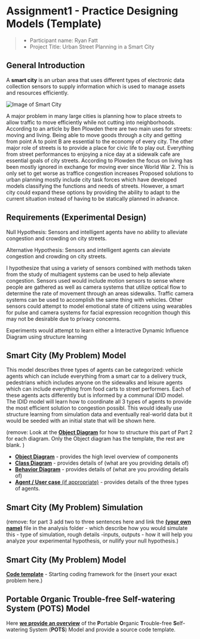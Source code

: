 # Assignment1 - Practice Designing Models (Template)

> * Participant name: Ryan Fatt
> * Project Title: Urban Street Planning in a Smart City
## General Introduction

A **smart city** is an urban area that uses different types of electronic data collection sensors to supply information which is used to manage assets and resources efficiently.

![Image of Smart City](images/smartcity.png)

A major problem in many large cities is planning how to place streets to allow traffic to move efficiently while not cutting into neighborhoods.
According to an article by Ben Plowden there are two main uses for streets: moving and living. Being able to move goods through a city and getting from point A to point B are essential to the economy of every city.
The other major role of streets is to provide a place for civic life to play out. Everything from street performances to enjoying a nice day at a sidewalk cafe are essential goals of city streets.
According to Plowden the focus on living has been mostly ignored in exchange for moving ever since World War 2. This is only set to get worse as traffice congestion increases
Proposed solutions to urban planning mostly include city task forces which have developed models classifying the functions and needs of streets. However, a smart city could expand these options by providing the ability to adapt to the 
current situation instead of having to be statically planned in advance.

## Requirements (Experimental Design)
Null Hypothesis: Sensors and intelligent agents have no ability to alleviate congestion and crowding on city streets.

Alternative Hypothesis: Sensors and intelligent agents can aleviate congestion and crowding on city streets.

I hypothesize that using a variety of sensors combined with methods taken from the study of multiagent systems can be used to help alleviate congestion. 
Sensors used would include motion sensors to sense where people are gathered as well as camera systems that utilize optical flow to determine the rate of movement through an areas sidewalks. 
Traffic camera systems can be used to accomplish the same thing with vehicles. Other sensors could attempt to model emotional state of citizens using wearables for pulse and camera systems for facial expression recognition though
this may not be desirable due to privacy concerns.

Experiments would attempt to learn either a Interactive Dynamic Influence Diagram using structure learning
## Smart City (My Problem) Model

This model describes three types of agents can be categorized: vehicle agents which can include everything from a smart car to a delivery truck, pedestrians which includes anyone on the sidewalks and leisure agents which can include 
everything from food carts to street performers. Each of these agents acts differently but is informed by a communal IDID model. The IDID model will learn how to coordinate all 3 types of agents to provide the most efficient
solution to congestion possibl. This would ideally use structure learning from simulation data and eventually real-world data but it would be seeded with an initial state that will be shown here. 

(remove: Look at the [**Object Diagram**](model/object_diagram.md) for how to structure this part of Part 2 for each diagram. Only the Object diagram has the template, the rest are blank. )

* [**Object Diagram**](model/object_diagram.md) - provides the high level overview of components
* [**Class Diagram**](model/class_diagram.md) - provides details of (what are you providing details of)
* [**Behavior Diagram**](model/behavior_diagram.md) - provides details of (what are you providing details of)
* [**Agent / User case** (if appropriate)](model/agent_usecase_diagram.md) - provides details of the three types of agents.

## Smart City (My Problem) Simulation

(remove: for part 3 add two to three sentences here and link the [**(your own name)**](model/README.md) file in the analysis folder - which describe how you would simulate this - type of simulation, rough details -inputs, outputs - how it will help you analyze your experimental hypothesis, or nullify your null hypothesis.)


## Smart City (My Problem) Model
[**Code template**](code/README.md) - Starting coding framework for the (insert your exact problem here.)

## **P**ortable **O**rganic **T**rouble-free **S**elf-watering System (**POTS**) Model
Here [**we provide an overview**](code/POTS_system/README.md) of the **P**ortable **O**rganic **T**rouble-free **S**elf-watering System (**POTS**) Model and provide a source code template.
